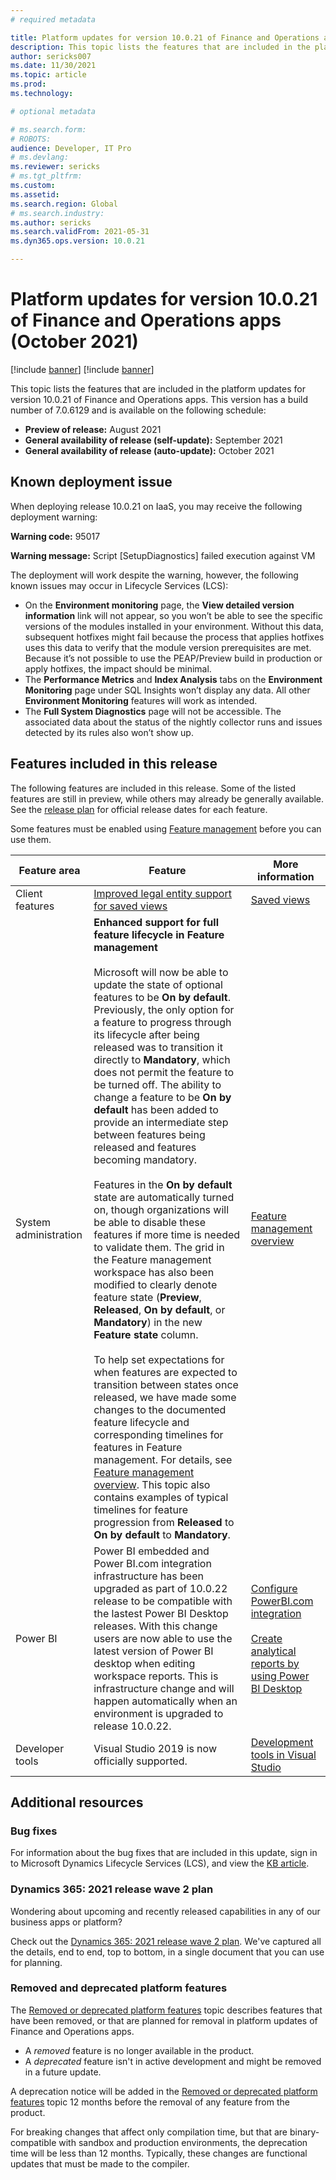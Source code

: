 ```yaml
---
# required metadata

title: Platform updates for version 10.0.21 of Finance and Operations apps (October 2021)
description: This topic lists the features that are included in the platform updates for version 10.0.21 of Finance and Operations apps.
author: sericks007
ms.date: 11/30/2021
ms.topic: article
ms.prod: 
ms.technology: 

# optional metadata

# ms.search.form: 
# ROBOTS: 
audience: Developer, IT Pro
# ms.devlang: 
ms.reviewer: sericks
# ms.tgt_pltfrm: 
ms.custom: 
ms.assetid:
ms.search.region: Global
# ms.search.industry: 
ms.author: sericks
ms.search.validFrom: 2021-05-31
ms.dyn365.ops.version: 10.0.21

---
```

# Platform updates for version 10.0.21 of Finance and Operations apps (October 2021)

[!include [banner](../includes/banner.md)]
[!include [banner](../includes/preview-banner.md)]

This topic lists the features that are included in the platform updates for version 10.0.21 of Finance and Operations apps. This version has a build number of 7.0.6129 and is available on the following schedule:

- **Preview of release:** August 2021
- **General availability of release (self-update):** September 2021
- **General availability of release (auto-update):** October 2021

## Known deployment issue
When deploying release 10.0.21 on IaaS, you may receive the following deployment warning:

**Warning code:** 95017

**Warning message:** Script [SetupDiagnostics] failed execution against VM

The deployment will work despite the warning, however, the following known issues may occur in Lifecycle Services (LCS):

-	On the **Environment monitoring** page, the **View detailed version information** link will not appear, so you won’t be able to see the specific versions of the modules installed in your environment. Without this data, subsequent hotfixes might fail because the process that applies hotfixes uses this data to verify that the module version prerequisites are met. Because it’s not possible to use the PEAP/Preview build in production or apply hotfixes, the impact should be minimal.
-	The **Performance Metrics** and **Index Analysis** tabs on the **Environment Monitoring** page under SQL Insights won’t display any data. All other **Environment Monitoring** features will work as intended.
-	The **Full System Diagnostics** page will not be accessible. The associated data about the status of the nightly collector runs and issues detected by its rules also won’t show up.


## Features included in this release

The following features are included in this release. Some of the listed features are still in preview, while others may already be generally available. See the [release plan](/dynamics365-release-plan/2021wave2/finance-operations/finance-operations-crossapp-capabilities/planned-features) for official release dates for each feature.

Some features must be enabled using [Feature management](../../fin-ops/get-started/feature-management/feature-management-overview.md) before you can use them.

| Feature area   | Feature                                                  | More information                                                                    |
|----------------|----------------------------------------------------------|-------------------------------------------------------------------------------------|
| Client features | [Improved legal entity support for saved views](/dynamics365-release-plan/2021wave2/finance-operations/finance-operations-crossapp-capabilities/improved-legal-entity-support-saved-views)  | [Saved views](../../fin-ops/get-started/saved-views.md) |
| System administration | **Enhanced support for full feature lifecycle in Feature management**<br><br>Microsoft will now be able to update the state of optional features to be **On by default**. Previously, the only option for a feature to progress through its lifecycle after being released was to transition it directly to **Mandatory**, which does not permit the feature to be turned off. The ability to change a feature to be **On by default** has been added to provide an intermediate step between features being released and features becoming mandatory.<br><br>Features in the **On by default** state are automatically turned on, though organizations will be able to disable these features if more time is needed to validate them. The grid in the Feature management workspace has also been modified to clearly denote feature state (**Preview**, **Released**, **On by default**, or **Mandatory**) in the new **Feature state** column.<br><br>To help set expectations for when features are expected to transition between states once released, we have made some changes to the documented feature lifecycle and corresponding timelines for features in Feature management. For details, see [Feature management overview](/dynamics365/fin-ops-core/fin-ops/get-started/feature-management/feature-management-overview). This topic also contains examples of typical timelines for feature progression from **Released** to **On by default** to **Mandatory**.| [Feature management overview](../../fin-ops/get-started/feature-management/feature-management-overview.md) |
| Power BI |  Power BI embedded and Power BI.com integration infrastructure has been upgraded as part of 10.0.22 release to be compatible with the lastest Power BI Desktop releases. With this change users are now able to use the latest version of Power BI desktop when editing workspace reports. This is infrastructure change and will happen automatically when an environment is upgraded to release 10.0.22.    | [Configure PowerBI.com integration](../analytics/configure-power-bi-integration.md)<br><br>[Create analytical reports by using Power BI Desktop](../analytics/author-distribute-power-bi-reports.md)
| Developer tools | Visual Studio 2019 is now officially supported. | [Development tools in Visual Studio](../dev-tools/development-tools-overview.md) |

## Additional resources

### Bug fixes

For information about the bug fixes that are included in this update, sign in to Microsoft Dynamics Lifecycle Services (LCS), and view the [KB article](https://fix.lcs.dynamics.com/Issue/Details?bugId=605166).

### Dynamics 365: 2021 release wave 2 plan

Wondering about upcoming and recently released capabilities in any of our business apps or platform?

Check out the [Dynamics 365: 2021 release wave 2 plan](/dynamics365-release-plan/2021wave2/). We've captured all the details, end to end, top to bottom, in a single document that you can use for planning.

### Removed and deprecated platform features

The [Removed or deprecated platform features](removed-deprecated-features-platform-updates.md) topic describes features that have been removed, or that are planned for removal in platform updates of Finance and Operations apps.

- A *removed* feature is no longer available in the product.
- A *deprecated* feature isn't in active development and might be removed in a future update.

A deprecation notice will be added in the [Removed or deprecated platform features](removed-deprecated-features-platform-updates.md) topic 12 months before the removal of any feature from the product.

For breaking changes that affect only compilation time, but that are binary-compatible with sandbox and production environments, the deprecation time will be less than 12 months. Typically, these changes are functional updates that must be made to the compiler.

